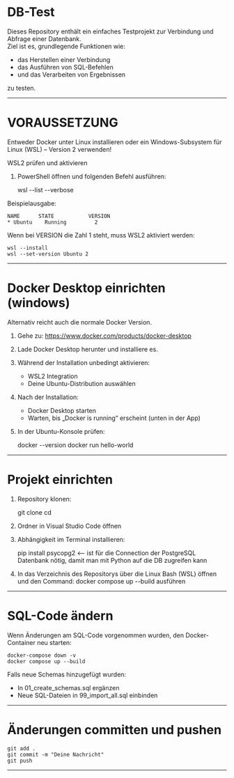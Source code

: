 # DB-Test

Dieses Repository enthält ein einfaches Testprojekt zur Verbindung und Abfrage einer Datenbank.  
Ziel ist es, grundlegende Funktionen wie:

- das Herstellen einer Verbindung  
- das Ausführen von SQL-Befehlen  
- und das Verarbeiten von Ergebnissen  

zu testen.

------------------------------------------------------------

# VORAUSSETZUNG

Entweder Docker unter Linux installieren oder ein Windows-Subsystem für Linux (WSL) – Version 2 verwenden!

WSL2 prüfen und aktivieren

1. PowerShell öffnen und folgenden Befehl ausführen:

    wsl --list --verbose

Beispielausgabe:

    NAME      STATE           VERSION
    * Ubuntu    Running         2

Wenn bei VERSION die Zahl 1 steht, muss WSL2 aktiviert werden:

    wsl --install
    wsl --set-version Ubuntu 2

------------------------------------------------------------

# Docker Desktop einrichten (windows)

Alternativ reicht auch die normale Docker Version.

1. Gehe zu: https://www.docker.com/products/docker-desktop
2. Lade Docker Desktop herunter und installiere es.
3. Während der Installation unbedingt aktivieren:
   - WSL2 Integration
   - Deine Ubuntu-Distribution auswählen
4. Nach der Installation:
   - Docker Desktop starten
   - Warten, bis „Docker is running“ erscheint (unten in der App)
5. In der Ubuntu-Konsole prüfen:

    docker --version
    docker run hello-world

------------------------------------------------------------

# Projekt einrichten

1. Repository klonen:

    git clone <REPOSITORY-URL>
    cd <REPOSITORY-ORDNER>

2. Ordner in Visual Studio Code öffnen
3. Abhängigkeit im Terminal installieren:

    pip install psycopg2 <-- ist für die Connection der PostgreSQL Datenbank nötig, damit man mit Python auf die DB zugreifen kann

4. In das Verzeichnis des Repositorys über die Linux Bash (WSL) öffnen und den Command: docker compose up --build ausführen

------------------------------------------------------------

# SQL-Code ändern

Wenn Änderungen am SQL-Code vorgenommen wurden, den Docker-Container neu starten:

    docker-compose down -v
    docker compose up --build

Falls neue Schemas hinzugefügt wurden:

- In 01_create_schemas.sql ergänzen
- Neue SQL-Dateien in 99_import_all.sql einbinden

------------------------------------------------------------

# Änderungen committen und pushen

    git add .
    git commit -m "Deine Nachricht"
    git push

------------------------------------------------------------

